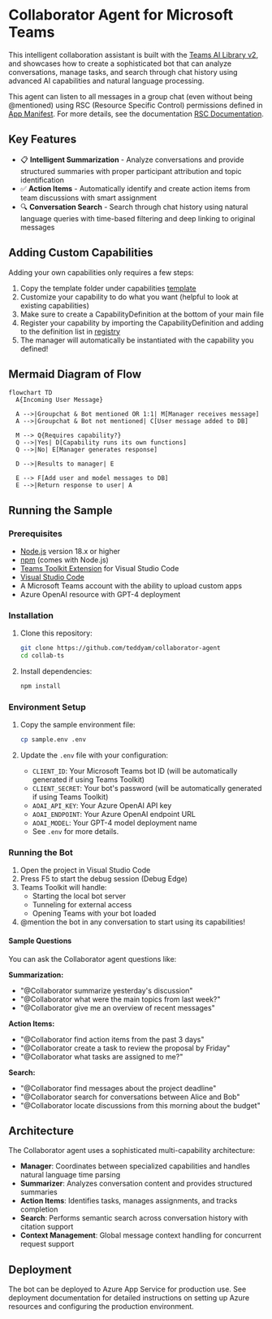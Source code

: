 <!--
---
id: collaborator-agent
title: "Collaborator Agent"
description: "AI-powered Microsoft Teams collaboration bot with advanced conversation analysis and task management capabilities."
longDescription: |
  This sample is built with the Teams AI Library v2, and showcases how to create an intelligent collaboration assistant that can analyze conversations, manage action items, and search through chat history using natural language processing and time-based queries.

featuresList:
  - "📋 Intelligent conversation summarization with participant attribution"
  - "✅ Automatic action item identification and task management"
  - "🔍 Natural language search through conversation history"
  - "⏰ Time-based queries with natural language parsing"
tags:
  - "ai"
  - "collaboration"
  - "conversation-analysis"
  - "task-management"
githubUrl: "https://github.com/teddyam/collaborator-agent"
imageUrl: ""
author: "Microsoft"
language: "TypeScript"
demoUrlGif: ""
demoYoutubeVideoId: ""
---
-->

# Collaborator Agent for Microsoft Teams

This intelligent collaboration assistant is built with the [Teams AI Library v2](https://aka.ms/teamsai-v2), and showcases how to create a sophisticated bot that can analyze conversations, manage tasks, and search through chat history using advanced AI capabilities and natural language processing.

This agent can listen to all messages in a group chat (even without being @mentioned) using RSC (Resource Specific Control) permissions defined in [App Manifest](appPackage/manifest.json). For more details, see the documentation [RSC Documentation](https://staticsint.teams.cdn.office.net/evergreen-assets/safelinks/2/atp-safelinks.html).

## Key Features

- 📋 **Intelligent Summarization** - Analyze conversations and provide structured summaries with proper participant attribution and topic identification
- ✅ **Action Items** - Automatically identify and create action items from team discussions with smart assignment
- 🔍 **Conversation Search** - Search through chat history using natural language queries with time-based filtering and deep linking to original messages

## Adding Custom Capabilities

Adding your own capabilities only requires a few steps:

1. Copy the template folder under capabilities [template](src\capabilities\template\template.ts)
2. Customize your capability to do what you want (helpful to look at existing capabilities)
3. Make sure to create a CapabilityDefinition at the bottom of your main file
4. Register your capability by importing the CapabilityDefinition and adding to the definition list in [registry](src\capabilities\registry.ts)
5. The manager will automatically be instantiated with the capability you defined!

## Mermaid Diagram of Flow

```mermaid
flowchart TD
  A{Incoming User Message}

  A -->|Groupchat & Bot mentioned OR 1:1| M[Manager receives message]
  A -->|Groupchat & Bot not mentioned| C[User message added to DB]

  M --> Q{Requires capability?}
  Q -->|Yes| D[Capability runs its own functions]
  Q -->|No| E[Manager generates response]

  D -->|Results to manager| E

  E --> F[Add user and model messages to DB]
  E -->|Return response to user| A
```

## Running the Sample

### Prerequisites

- [Node.js](https://nodejs.org/) version 18.x or higher
- [npm](https://www.npmjs.com/) (comes with Node.js)
- [Teams Toolkit Extension](https://marketplace.visualstudio.com/items?itemName=TeamsDevApp.ms-teams-vscode-extension) for Visual Studio Code
- [Visual Studio Code](https://code.visualstudio.com/)
- A Microsoft Teams account with the ability to upload custom apps
- Azure OpenAI resource with GPT-4 deployment

### Installation

1. Clone this repository:

    ```bash
    git clone https://github.com/teddyam/collaborator-agent
    cd collab-ts
    ```

2. Install dependencies:
    ```bash
    npm install
    ```

### Environment Setup

1. Copy the sample environment file:

    ```bash
    cp sample.env .env
    ```

2. Update the `.env` file with your configuration:
    - `CLIENT_ID`: Your Microsoft Teams bot ID (will be automatically generated if using Teams Toolkit)
    - `CLIENT_SECRET`: Your bot's password (will be automatically generated if using Teams Toolkit)
    - `AOAI_API_KEY`: Your Azure OpenAI API key
    - `AOAI_ENDPOINT`: Your Azure OpenAI endpoint URL
    - `AOAI_MODEL`: Your GPT-4 model deployment name
    - See `.env` for more details.

### Running the Bot

1. Open the project in Visual Studio Code
2. Press F5 to start the debug session (Debug Edge)
3. Teams Toolkit will handle:
    - Starting the local bot server
    - Tunneling for external access
    - Opening Teams with your bot loaded
4. @mention the bot in any conversation to start using its capabilities!

#### Sample Questions

You can ask the Collaborator agent questions like:

**Summarization:**
- "@Collaborator summarize yesterday's discussion"
- "@Collaborator what were the main topics from last week?"
- "@Collaborator give me an overview of recent messages"

**Action Items:**
- "@Collaborator find action items from the past 3 days"
- "@Collaborator create a task to review the proposal by Friday"
- "@Collaborator what tasks are assigned to me?"

**Search:**
- "@Collaborator find messages about the project deadline"
- "@Collaborator search for conversations between Alice and Bob"
- "@Collaborator locate discussions from this morning about the budget"

## Architecture

The Collaborator agent uses a sophisticated multi-capability architecture:

- **Manager**: Coordinates between specialized capabilities and handles natural language time parsing
- **Summarizer**: Analyzes conversation content and provides structured summaries
- **Action Items**: Identifies tasks, manages assignments, and tracks completion
- **Search**: Performs semantic search across conversation history with citation support
- **Context Management**: Global message context handling for concurrent request support

## Deployment

The bot can be deployed to Azure App Service for production use. See deployment documentation for detailed instructions on setting up Azure resources and configuring the production environment.